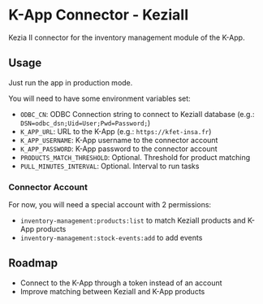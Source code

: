 # K-App Connector - KeziaII

Kezia II connector for the inventory management module of the K-App.

## Usage

Just run the app in production mode.

You will need to have some environment variables set:
- `ODBC_CN`: ODBC Connection string to connect to KeziaII database (e.g.: `DSN=odbc_dsn;Uid=User;Pwd=Password;`)
- `K_APP_URL`: URL to the K-App (e.g.: `https://kfet-insa.fr`)
- `K_APP_USERNAME`: K-App username to the connector account
- `K_APP_PASSWORD`: K-App password to the connector account
- `PRODUCTS_MATCH_THRESHOLD`: Optional. Threshold for product matching
- `PULL_MINUTES_INTERVAL`: Optional. Interval to run tasks

### Connector Account

For now, you will need a special account with 2 permissions:
- `inventory-management:products:list` to match KeziaII products and K-App products
- `inventory-management:stock-events:add` to add events


## Roadmap

- Connect to the K-App through a token instead of an account
- Improve matching between KeziaII and K-App products
